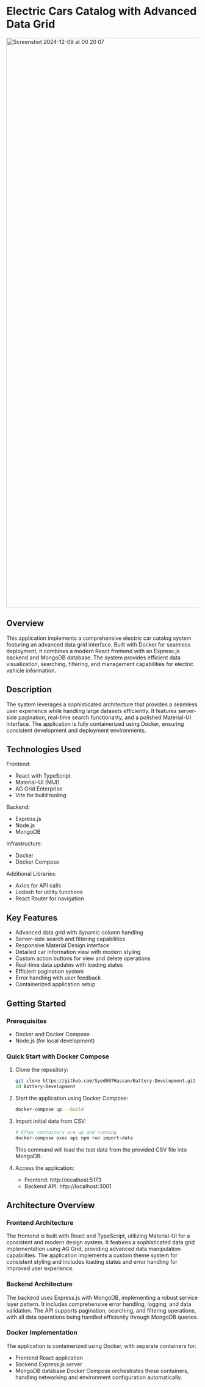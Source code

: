 # Electric Cars Catalog with Advanced Data Grid
<img width="1494" alt="Screenshot 2024-12-09 at 00 20 07" src="https://github.com/user-attachments/assets/61ae9471-2ebc-457c-8329-0b9b1c196b8f">


## Overview

This application implements a comprehensive electric car catalog system featuring an advanced data grid interface. Built with Docker for seamless deployment, it combines a modern React frontend with an Express.js backend and MongoDB database. The system provides efficient data visualization, searching, filtering, and management capabilities for electric vehicle information.

## Description

The system leverages a sophisticated architecture that provides a seamless user experience while handling large datasets efficiently. It features server-side pagination, real-time search functionality, and a polished Material-UI interface. The application is fully containerized using Docker, ensuring consistent development and deployment environments.

## Technologies Used

Frontend: 
- React with TypeScript
- Material-UI (MUI)
- AG Grid Enterprise
- Vite for build tooling

Backend: 
- Express.js
- Node.js
- MongoDB

Infrastructure:   
- Docker
- Docker Compose

Additional Libraries:
- Axios for API calls
- Lodash for utility functions
- React Router for navigation

## Key Features

- Advanced data grid with dynamic column handling
- Server-side search and filtering capabilities
- Responsive Material Design interface
- Detailed car information view with modern styling
- Custom action buttons for view and delete operations
- Real-time data updates with loading states
- Efficient pagination system
- Error handling with user feedback
- Containerized application setup

## Getting Started

### Prerequisites
- Docker and Docker Compose
- Node.js (for local development)

### Quick Start with Docker Compose
1. Clone the repository:
   ```bash
   git clone https://github.com/Syed007Hassan/Battery-Development.git
   cd Battery-Development
   ```
2. Start the application using Docker Compose:
   ```bash
   docker-compose up --build 
   ```
3. Import initial data from CSV:
   ```bash
   # After containers are up and running
   docker-compose exec api npm run import-data
   ```
   This command will load the test data from the provided CSV file into MongoDB.

4. Access the application:
   - Frontend: http://localhost:5173
   - Backend API: http://localhost:3001

## Architecture Overview

### Frontend Architecture
The frontend is built with React and TypeScript, utilizing Material-UI for a consistent and modern design system. It features a sophisticated data grid implementation using AG Grid, providing advanced data manipulation capabilities. The application implements a custom theme system for consistent styling and includes loading states and error handling for improved user experience.

### Backend Architecture
The backend uses Express.js with MongoDB, implementing a robust service layer pattern. It includes comprehensive error handling, logging, and data validation. The API supports pagination, searching, and filtering operations, with all data operations being handled efficiently through MongoDB queries.

### Docker Implementation
The application is containerized using Docker, with separate containers for:
- Frontend React application
- Backend Express.js server
- MongoDB database
Docker Compose orchestrates these containers, handling networking and environment configuration automatically.
